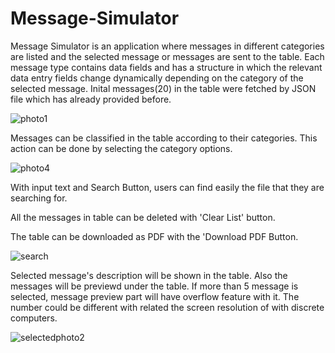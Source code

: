 # Message-Simulator

Message Simulator is an application where messages in different categories are listed and the selected message or messages are sent to the table. Each message type contains data fields and has a structure in which the relevant data entry fields change dynamically depending on the category of the selected message. Inital messages(20) in the table were fetched by JSON file which has already provided before.

![photo1](https://github.com/sefasarac/Message-Simulator/assets/70567964/19152636-999c-49d1-9f7f-857e8165a660)

Messages can be classified in the table according to their categories. This action can be done by selecting the category options.

![photo4](https://github.com/sefasarac/Message-Simulator/assets/70567964/0ab335f5-7d67-4344-996c-12073c1e2f29)


With input text and Search Button, users can find easily the file that they are searching for.

All the messages in table can be deleted with 'Clear List' button.

The table can be downloaded as PDF with the 'Download PDF Button.

![search](https://github.com/sefasarac/Message-Simulator/assets/70567964/aba5def6-395a-4887-ad6b-c23c3fcfed9f)


Selected message's description will be shown in the table. Also the messages will be previewd under the table. If more than 5 message is selected, message preview part will have overflow feature with it. The number could be different with related the screen resolution of with discrete computers. 

![selectedphoto2](https://github.com/sefasarac/Message-Simulator/assets/70567964/27d6030a-52a2-4c82-b5fb-626e10e51d7c)
